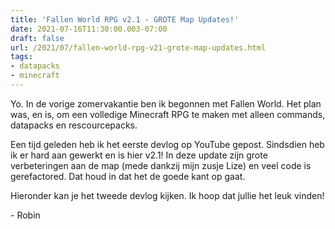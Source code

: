 ```yaml
---
title: 'Fallen World RPG v2.1 - GROTE Map Updates!'
date: 2021-07-16T11:30:00.003-07:00
draft: false
url: /2021/07/fallen-world-rpg-v21-grote-map-updates.html
tags: 
- datapacks
- minecraft
---
```


Yo. In de vorige zomervakantie ben ik begonnen met Fallen World. Het plan was, en is, om een volledige Minecraft RPG te maken met alleen commands, datapacks en rescourcepacks.

Een tijd geleden heb ik het eerste devlog op YouTube gepost. Sindsdien heb ik er hard aan gewerkt en is hier v2.1! In deze update zijn grote verbeteringen aan de map (mede dankzij mijn zusje Lize) en veel code is gerefactored. Dat houd in dat het de goede kant op gaat.

Hieronder kan je het tweede devlog kijken. Ik hoop dat jullie het leuk vinden!

  

\- Robin